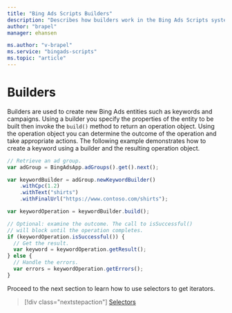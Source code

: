 ```yaml
---
title: "Bing Ads Scripts Builders"
description: "Describes how builders work in the Bing Ads Scripts system."
author: "brapel"
manager: ehansen

ms.author: "v-brapel"
ms.service: "bingads-scripts"
ms.topic: "article"
---
```


# Builders

Builders are used to create new Bing Ads entities such as keywords and campaigns. Using a builder you specify the properties of the entity to be built then invoke the `build()` method to return an operation object.  Using the operation object you can determine the outcome of the operation and take appropriate actions. The following example demonstrates how to create a keyword using a builder and the resulting operation object.

```javascript
// Retrieve an ad group.
var adGroup = BingAdsApp.adGroups().get().next();

var keywordBuilder = adGroup.newKeywordBuilder()
    .withCpc(1.2)
    .withText("shirts")
    .withFinalUrl("https://www.contoso.com/shirts");

var keywordOperation = keywordBuilder.build();

// Optional: examine the outcome. The call to isSuccessful()
// will block until the operation completes.
if (keywordOperation.isSuccessful()) {
  // Get the result.
  var keyword = keywordOperation.getResult();
} else {
  // Handle the errors.
  var errors = keywordOperation.getErrors();
}
```

Proceed to the next section to learn how to use selectors to get iterators.
> [!div class="nextstepaction"]
> [Selectors](./selectors.md)